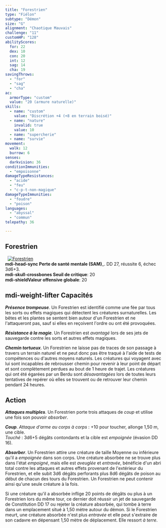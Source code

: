 ```yaml
---
title: "Forestrien"
type: "Fiélon"
subtype: "Démon"
size: "G"
alignment: "Chaotique Mauvais"
challenge: "11"
customHP: "128"
abilityScores:
  for: 22
  dex: 10
  con: 20
  int: 12
  sag: 14
  cha: 19
savingThrows:
  - "for"
  - "sag"
  - "cha"
ac:
  armorType: "custom"
  value: "20 (armure naturelle)"
skills:
  - name: "custom"
    value: "Discrétion +4 (+8 en terrain boisé)"
  - name: "nature"
    invalid: true
    value: 10
  - name: "supercherie"
  - name: "survie"
movement:
  walk: 12
  burrow: 6
senses:
  darkvision: 36
conditionImmunities:
  - "empoisonne"
damageTypeResistances:
  - "acide"
  - "feu"
  - "c-p-t-non-magique"
damageTypeImmunities:
  - "foudre"
  - "poison"
languages:
  - "abyssal"
  - "commun"
telepathy: 36

---
```

## Forestrien
&nbsp;
[![Forestrien](https://www.douaratil.fr/illustrations/fielon/forestrien300.jpeg)](https://www.douaratil.fr/illustrations/fielon/forestrien.jpeg)  
**<v-icon>mdi-head-sync</v-icon> Perte de santé mentale (SAM)**_. DD 27, réussite 6, échec 3d6+3.  
**<v-icon>mdi-skull-crossbones</v-icon> Seuil de critique**: 20        
**<v-icon>mdi-shield</v-icon>Valeur offensive globale**: 20     
## <v-icon>mdi-weight-lifter</v-icon> Capacités
_**Présence trompeuse**_. Un Forestrien est identifié comme une fée par tous les sorts ou effets magiques qui détectent les créatures surnaturelles. Les bêtes et les plantes se sentent bien autour d'un Forestrien et ne l'attaqueront pas, sauf si elles en reçoivent l'ordre ou ont été provoquées.

_**Résistance à la magie**_. Un Forestrien est _avantagé_ lors de ses jets de sauvegarde contre les sorts et autres effets magiques.

_**Chemin tortueux**_. Un Forestrien ne laisse pas de traces de son passage à travers un terrain naturel et ne peut donc pas être traqué à l'aide de tests de compétences ou d'autres moyens naturels. Les créatures qui voyagent avec lui sont incapables de rebrousser chemin pour revenir à leur point de départ et sont complètement perdues au bout de 1 heure de trajet. Les créatures qui ont été égarées par un Berdu sont _désavantagées_ lors de toutes leurs tentatives de repérer où elles se trouvent ou de retrouver leur chemin pendant 24 heures.

## Action
_**Attaques multiples**_. Un Forestrien porte trois attaques de _coup_ et utilise une fois son pouvoir _absorber_.

_**Coup**_. _Attaque d'arme au corps à corps_ : +10 pour toucher, allonge 1,50 m, une cible.  
_Touché_ : 3d6+5 dégâts contondants et la cible est _empoignée_ (évasion DD 16).

_**Absorber**_. Un Forestrien attire une créature de taille Moyenne ou inférieure qu'il a _empoignée_ dans son corps. Une créature absorbée ne se trouve plus dans l'état _empoigné_, mais elle est _aveuglée_ et _entravée_, bénéficie d'un abri total contre les attaques et autres effets provenant de l'extérieur du Forestrien, et elle subit 3d6 dégâts perforants plus 8d6 dégâts de poison au début de chacun des tours du Forestrien. Un Forestrien ne peut contenir ainsi qu'une seule créature à la fois.

Si une créature qu'il a absorbée inflige 20 points de dégâts ou plus à un Forestrien lors du même tour, ce dernier doit réussir un jet de sauvegarde de Constitution DD 17 ou rejeter la créature absorbée, qui tombe à terre dans un emplacement situé à 1,50 mètre autour du démon. Si le Forestrien meurt, une créature absorbée n'est plus _entravée_ et elle peut s'extraire de son cadavre en dépensant 1,50 mètre de déplacement. Elle ressort _à terre_.
